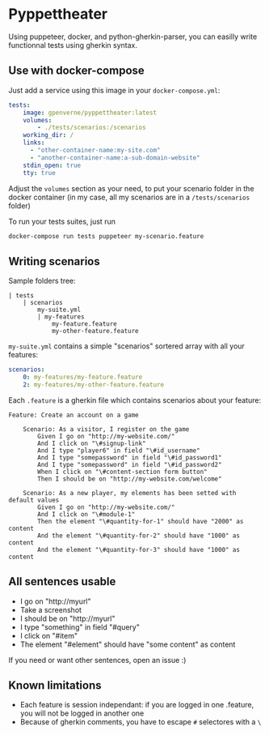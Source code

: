 # Pyppettheater

Using puppeteer, docker, and python-gherkin-parser, you can easilly write functionnal tests using gherkin syntax.

## Use with docker-compose
Just add a service using this image in your ``docker-compose.yml``:
```yaml
tests:
    image: gpenverne/pyppettheater:latest
    volumes:
        - ./tests/scenarios:/scenarios
    working_dir: /
    links:
      - "other-container-name:my-site.com"
      - "another-container-name:a-sub-domain-website"
    stdin_open: true
    tty: true
```
Adjust the ``volumes`` section as your need, to put your scenario folder in the docker container (in my case, all my scenarios are in a ``/tests/scenarios`` folder)

To run your tests suites, just run
```bash
docker-compose run tests puppeteer my-scenario.feature
```


## Writing scenarios
Sample folders tree:
```
| tests
	| scenarios
		my-suite.yml
		| my-features
			my-feature.feature
			my-other-feature.feature
```

``my-suite.yml`` contains a simple "scenarios" sortered array with all your features:
```yaml
scenarios:
    0: my-features/my-feature.feature
    2: my-features/my-other-feature.feature
```
Each ``.feature`` is a gherkin file which contains scenarios about your feature:
```gherkin
Feature: Create an account on a game

	Scenario: As a visitor, I register on the game
		Given I go on "http://my-website.com/"
		And I click on "\#signup-link"
		And I type "player6" in field "\#id_username"
		And I type "somepassword" in field "\#id_password1"
		And I type "somepassword" in field "\#id_password2"
		When I click on "\#content-section form button"
		Then I should be on "http://my-website.com/welcome"

	Scenario: As a new player, my elements has been setted with default values
		Given I go on "http://my-website.com/"
		And I click on "\#module-1"
		Then the element "\#quantity-for-1" should have "2000" as content
		And the element "\#quantity-for-2" should have "1000" as content
		And the element "\#quantity-for-3" should have "1000" as content
```

## All sentences usable
- I go on "http://myurl"
- Take a screenshot
- I should be on "http://myurl"
- I type "something" in field "#query"
- I click on "#item"
- The element "#element" should have "some content" as content

If you need or want other sentences, open an issue :)

## Known limitations
- Each feature is session independant: if you are logged in one .feature, you will not be logged in another one
- Because of gherkin comments, you have to escape ``#`` selectores with a ``\``
